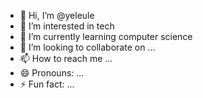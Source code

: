 - 👋 Hi, I’m @yeleule
- 👀 I’m interested in  tech
- 🌱 I’m currently learning  computer science
- 💞️ I’m looking to collaborate on ...
- 📫 How to reach me ...
- 😄 Pronouns: ...
- ⚡ Fun fact: ...

<!---
starleule/starleule is a ✨ special ✨ repository because its `README.md` (this file) appears on your GitHub profile.
You can click the Preview link to take a look at your changes.
--->
